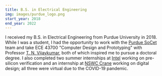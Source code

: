 ```yaml
---
title: B.S. in Electrical Engineering
img: images/purdue_logo.png
start_year: 2018
end_year: 2022
---
```


I received my B.S. in Electrical Engineering from Purdue University in 2018.
While I was a student, I had the opportunity to work with the [Purdue SoCet](https://engineering.purdue.edu/SoC-Team) team and take ECE 43700 "Computer Design and Prototyping" with Professor [T. N. Vijaykumar](https://engineering.purdue.edu/~vijay/), both of which inspired me to pursue a doctoral degree.
I also completed two summer internships at [Intel](https://www.intel.com/) working on pre-silicon verification and an internship at [NSWC Crane](https://www.navsea.navy.mil/Home/Warfare-Centers/NSWC-Crane/) working on digital design; all three were virtual due to the COVID-19 pandemic.
 